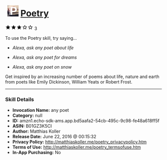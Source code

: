 # &nbsp;<img src="skill_icon" alt="Poetry icon" width="36"> [Poetry](http://alexa.amazon.com/#skills/amzn1.echo-sdk-ams.app.bd5aafa2-54cb-495c-9c98-fe48a618ff5f)
![3 stars](../../images/ic_star_black_18dp_1x.png)![3 stars](../../images/ic_star_black_18dp_1x.png)![3 stars](../../images/ic_star_black_18dp_1x.png)![3 stars](../../images/ic_star_border_black_18dp_1x.png)![3 stars](../../images/ic_star_border_black_18dp_1x.png) 3

To use the Poetry skill, try saying...

* *Alexa, ask any poet about life*

* *Alexa, ask any poet for dreams*

* *Alexa, ask any poet on snow*

Get inspired by an increasing number of poems about life, nature and earth from poets like Emily Dickinson, William Yeats or Robert Frost.

***

### Skill Details

* **Invocation Name:** any poet
* **Category:** null
* **ID:** amzn1.echo-sdk-ams.app.bd5aafa2-54cb-495c-9c98-fe48a618ff5f
* **ASIN:** B01GZ3K5CI
* **Author:** Matthias Koller
* **Release Date:** June 22, 2016 @ 00:15:32
* **Privacy Policy:** http://matthiaskoller.me/poetry_privacypolicy.htm
* **Terms of Use:** http://matthiaskoller.me/poetry_termsofuse.htm
* **In-App Purchasing:** No
